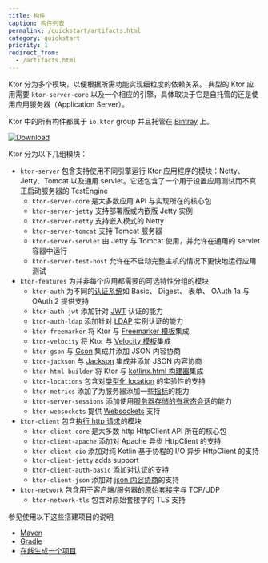 ```yaml
---
title: 构件
caption: 构件列表 
permalink: /quickstart/artifacts.html
category: quickstart
priority: 1
redirect_from:
  - /artifacts.html
---
```


Ktor 分为多个模块，以便根据所需功能实现细粒度的依赖关系。
典型的 Ktor 应用需要 `ktor-server-core` 以及一个相应的引擎，具体取决于它是自托管的<!--
-->还是使用应用服务器（Application Server）。

Ktor 中的所有构件都属于 `io.ktor` group 并且托管在 [Bintray](https://bintray.com/kotlin/ktor) 上。

[![Download](https://api.bintray.com/packages/kotlin/ktor/ktor/images/download.svg?version={{site.ktor_version}})](https://bintray.com/kotlin/ktor/ktor/{{site.ktor_version}})
    
Ktor 分为以下几组模块：

* `ktor-server` 包含支持使用不同引擎运行 Ktor 应用程序的模块：Netty、Jetty、Tomcat 以及<!--
-->通用 servlet。它还包含了一个用于设置应用测试而不真正启动服务器的 TestEngine
  * `ktor-server-core` 是大多数应用 API 与实现所在的核心包 
  * `ktor-server-jetty` 支持部署版或内嵌版 Jetty 实例
  * `ktor-server-netty` 支持嵌入模式的 Netty
  * `ktor-server-tomcat` 支持 Tomcat 服务器
  * `ktor-server-servlet` 由 Jetty 与 Tomcat 使用，并允许在通用的 servlet 容器中运行
  * `ktor-server-test-host` 允许在不启动完整主机的情况下更快地运行应用测试
* `ktor-features` 为并非每个应用都需要的可选特性分组的模块
  * `ktor-auth` 为不同的[认证系统](/features/authentication.html)如 Basic、 Digest、 表单、 OAuth 1a 与 OAuth 2 提供支持
  * `ktor-auth-jwt` 添加针对 [JWT](/features/authentication/jwt.html) 认证的能力
  * `ktor-auth-ldap` 添加针对 [LDAP](/features/authentication/ldap.html) 实例认证的能力
  * `ktor-freemarker` 将 Ktor 与 [Freemarker 模板](/features/templates/freemarker.html)集成
  * `ktor-velocity` 将 Ktor 与 [Velocity 模板](/features/templates/velocity.html)集成
  * `ktor-gson` 与 [Gson](/features/content-negotiation/gson.html) 集成并添加 JSON 内容协商
  * `ktor-jackson` 与 [Jackson](/features/content-negotiation/gson.html) 集成并添加 JSON 内容协商
  * `ktor-html-builder` 将 Ktor 与 [kotlinx.html 构建器](/features/templates/html-dsl.html)集成
  * `ktor-locations` 包含对[类型化 location](/features/locations.html) 的实验性的支持
  * `ktor-metrics` 添加了为服务器添加一些[指标](/features/metrics.html)的能力
  * `ktor-server-sessions` 添加使用[服务器存储的有状态会话](/features/sessions.html)的能力
  * `ktor-websockets` 提供 [Websockets](/features/websockets.html) 支持
* `ktor-client` 包含[执行 http 请求](/clients/http-client.html)的模块
  * `ktor-client-core` 是大多数 http HttpClient API 所在的核心包
  * `ktor-client-apache` 添加对 Apache 异步 HttpClient 的支持
  * `ktor-client-cio`  添加对纯 Kotlin 基于协程的 I/O 异步 HttpClient 的支持
  * `ktor-client-jetty` adds support
  * `ktor-client-auth-basic` 添加对[认证](/clients/http-client.html#basicauth)的支持
  * `ktor-client-json` 添加对 [json 内容协商](/clients/http-client.html#jsonfeature)的支持
* `ktor-network` 包含用于客户端/服务器的[原始套接字](/servers/raw-sockets.html)与 TCP/UDP
  * `ktor-network-tls` 包含对原始套接字的 TLS 支持
 
参见使用以下这些搭建项目的说明

* [Maven](/quickstart/quickstart/maven.html)
* [Gradle](/quickstart/quickstart/gradle.html)
* [在线生成一个项目](/quickstart/quickstart/generator.html)

